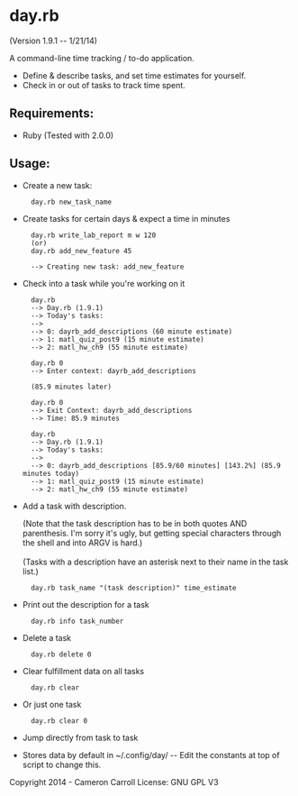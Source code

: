 day.rb
======
(Version 1.9.1 -- 1/21/14)

A command-line time tracking / to-do application.

* Define & describe tasks, and set time estimates for yourself.
* Check in or out of tasks to track time spent.

Requirements:
-------------
* Ruby (Tested with 2.0.0)

Usage: 
------
* Create a new task:

        day.rb new_task_name
        
* Create tasks for certain days & expect a time in minutes

        day.rb write_lab_report m w 120
        (or)
        day.rb add_new_feature 45
        
        --> Creating new task: add_new_feature
        

* Check into a task while you're working on it

        day.rb
        --> Day.rb (1.9.1)
        --> Today's tasks:
        -->
        --> 0: dayrb_add_descriptions (60 minute estimate)
        --> 1: matl_quiz_post9 (15 minute estimate)
        --> 2: matl_hw_ch9 (55 minute estimate)
        
        day.rb 0
        --> Enter context: dayrb_add_descriptions
        
        (85.9 minutes later)
        
        day.rb 0
        --> Exit Context: dayrb_add_descriptions
        --> Time: 85.9 minutes
        
        day.rb
        --> Day.rb (1.9.1)
        --> Today's tasks:
        --> 
        --> 0: dayrb_add_descriptions [85.9/60 minutes] [143.2%] (85.9 minutes today)
        --> 1: matl_quiz_post9 (15 minute estimate)
        --> 2: matl_hw_ch9 (55 minute estimate)
        
* Add a task with description. <br />

    (Note that the task description has to be in both quotes AND parenthesis. I'm sorry it's ugly, but getting special characters through the shell and into ARGV is hard.) <br /><br />
    (Tasks with a description have an asterisk next to their name in the task list.)

        day.rb task_name "(task description)" time_estimate

* Print out the description for a task

        day.rb info task_number

* Delete a task

        day.rb delete 0
        
* Clear fulfillment data on all tasks

        day.rb clear

* Or just one task

        day.rb clear 0

* Jump directly from task to task
* Stores data by default in ~/.config/day/ -- Edit the constants at top of script to change this.



Copyright 2014 - Cameron Carroll
License: GNU GPL V3